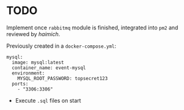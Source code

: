 # TODO

Implement once `rabbitmq` module is finished, integrated into `pm2` and reviewed by _haimich_.

Previously created in a `docker-compose.yml`:
```
mysql:
  image: mysql:latest
  container_name: event-mysql
  environment:
    MYSQL_ROOT_PASSWORD: topsecret123
  ports:
    - "3306:3306"
```

* Execute `.sql` files on start